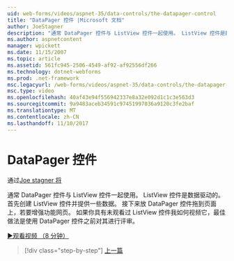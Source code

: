 ```yaml
---
uid: web-forms/videos/aspnet-35/data-controls/the-datapager-control
title: "DataPager 控件 |Microsoft 文档"
author: JoeStagner
description: "通常 DataPager 控件与 ListView 控件一起使用。 ListView 控件是数据驱动的。 首先创建 ListView 控件并将其提供某些 d..."
ms.author: aspnetcontent
manager: wpickett
ms.date: 11/15/2007
ms.topic: article
ms.assetid: 561fc945-2506-4549-af92-af92556df266
ms.technology: dotnet-webforms
ms.prod: .net-framework
msc.legacyurl: /web-forms/videos/aspnet-35/data-controls/the-datapager-control
msc.type: video
ms.openlocfilehash: 40af43e94f556942337e8a32e092d1c1c3e563d3
ms.sourcegitcommit: 9a9483aceb34591c97451997036a9120c3fe2baf
ms.translationtype: MT
ms.contentlocale: zh-CN
ms.lasthandoff: 11/10/2017
---
```

<a name="the-datapager-control"></a>DataPager 控件
====================
通过[Joe stagner 将](https://github.com/JoeStagner)

通常 DataPager 控件与 ListView 控件一起使用。 ListView 控件是数据驱动的。 首先创建 ListView 控件并提供一些数据。 接下来放 DataPager 控件拖到页面上，若要增强功能网页。 如果你具有未观看过 ListView 控件我如何视频它，最佳做法是使用 DataPager 控件之前对其进行评审。

[&#9654;观看视频 （8 分钟）](https://channel9.msdn.com/Blogs/ASP-NET-Site-Videos/the-datapager-control)

>[!div class="step-by-step"]
[上一篇](the-listview-control.md)
